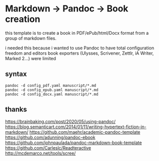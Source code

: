 # Markdown -> Pandoc -> Book creation

this template is to create a book in PDF/ePub/html/Docx format from a group of markdown files.

i needed this because i wanted to use Pandoc to have total configuration freedom
and editors book exporters (Ulysses, Scrivener, Zettlr, iA Writer, Marked 2...) were limited

## syntax
```
pandoc -d config_pdf.yaml manuscript/*.md
pandoc -d config_epub.yaml manuscript/*.md
pandoc -d config_docx.yaml manuscript/*.md
```

## thanks
<https://brainbaking.com/post/2020/05/using-pandoc/>
<https://blog.semanticart.com/2014/01/11/writing-hypertext-fiction-in-markdown/>
<https://github.com/maehr/academic-pandoc-template>
<https://github.com/adunning/pandoc-ebook>
<https://github.com/johnpaulada/pandoc-markdown-book-template>
<https://github.com/Carleslc/Readteractive>
<http://mcdemarco.net/tools/scree/>
